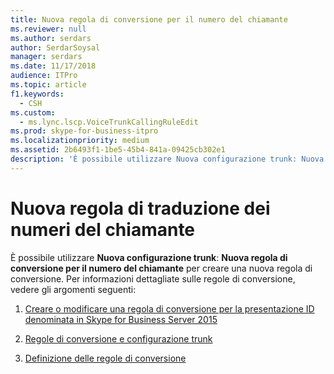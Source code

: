 ```yaml
---
title: Nuova regola di conversione per il numero del chiamante
ms.reviewer: null
ms.author: serdars
author: SerdarSoysal
manager: serdars
ms.date: 11/17/2018
audience: ITPro
ms.topic: article
f1.keywords:
  - CSH
ms.custom:
  - ms.lync.lscp.VoiceTrunkCallingRuleEdit
ms.prod: skype-for-business-itpro
ms.localizationpriority: medium
ms.assetid: 2b6493f1-1be5-45b4-841a-09425cb302e1
description: 'È possibile utilizzare Nuova configurazione trunk: Nuova regola di conversione per il numero del chiamante per creare una nuova regola di conversione. Per informazioni dettagliate sulle regole di conversione, vedere gli argomenti seguenti:'
---
```


# <a name="new-calling-number-translation-rule"></a>Nuova regola di traduzione dei numeri del chiamante

È possibile utilizzare **Nuova configurazione trunk**: **Nuova regola di conversione per il numero del chiamante** per creare una nuova regola di conversione. Per informazioni dettagliate sulle regole di conversione, vedere gli argomenti seguenti:

1. [Creare o modificare una regola di conversione per la presentazione ID denominata in Skype for Business Server 2015](../../deploy/deploy-enterprise-voice/called-id-presentation-rules.md)

2. [Regole di conversione e configurazione trunk](/previous-versions/office/lync-server-2013/lync-server-2013-configuring-trunks)

3. [Definizione delle regole di conversione](/previous-versions/office/lync-server-2013/lync-server-2013-defining-translation-rules)